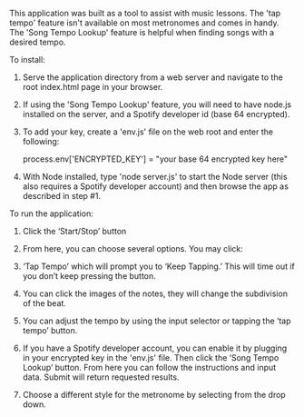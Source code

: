 This application was built as a tool to assist with music lessons.  The 'tap tempo' feature isn't available on 
most metronomes and comes in handy.  The 'Song Tempo Lookup' feature is helpful when finding songs with a 
desired tempo.

To install:

1) Serve the application directory from a web server and navigate to the root index.html page in your browser.

2) If using the 'Song Tempo Lookup' feature, you will need to have node.js installed on the server, and a Spotify developer id (base 64 encrypted).

3) To add your key, create a 'env.js' file on the web root and enter the following:

    process.env['ENCRYPTED_KEY'] = "your base 64 encrypted key here"

4) With Node installed, type 'node server.js' to start the Node server (this also requires a Spotify developer account) and then browse the app as described in step #1.

To run the application:

1) Click the ‘Start/Stop’ button

2) From here, you can choose several options.  You may click:

3) ‘Tap Tempo’ which will prompt you to ‘Keep Tapping.’  This will time out if you don’t keep pressing the button.

4) You can click the images of the notes, they will change the subdivision of the beat.

5) You can adjust the tempo by using the input selector or tapping the ‘tap tempo’ button.

6) If you have a Spotify developer account, you can enable it by plugging in your encrypted key in the 'env.js' file. Then click the ‘Song Tempo Lookup’ button.  From here you can follow the instructions and input data.  Submit will return requested results.

7) Choose a different style for the metronome by selecting from the drop down.  
